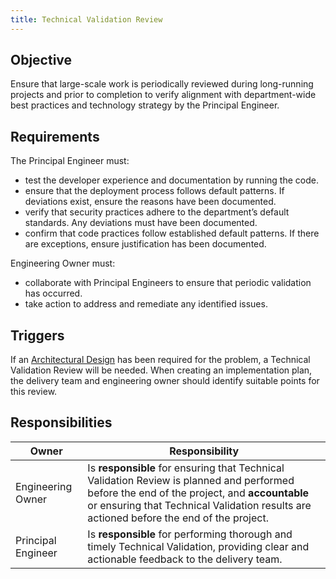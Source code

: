 ```yaml
---
title: Technical Validation Review
---
```


## Objective

Ensure that large-scale work is periodically reviewed during long-running projects and prior to completion to verify alignment with department-wide best practices and technology strategy by the Principal Engineer.

## Requirements

The Principal Engineer must:

- test the developer experience and documentation by running the code.
- ensure that the deployment process follows default patterns. If deviations exist, ensure the reasons have been documented.
- verify that security practices adhere to the department’s default standards. Any deviations must have been documented.
- confirm that code practices follow established default patterns. If there are exceptions, ensure justification has been documented.

Engineering Owner must:

- collaborate with Principal Engineers to ensure that periodic validation has occurred.
- take action to address and remediate any identified issues.


## Triggers

If an [Architectural Design](Architectural-Design.md) has been required for the problem, a Technical Validation Review will be needed. 
When creating an implementation plan, the delivery team and engineering owner should identify suitable points for this review. 

## Responsibilities

| Owner | Responsibility |
| - | - |
| Engineering Owner | Is **responsible** for ensuring that Technical Validation Review is planned and performed before the end of the project, and **accountable** or ensuring that Technical Validation results are actioned before the end of the project. |
| Principal Engineer| Is **responsible** for performing thorough and timely Technical Validation, providing clear and actionable feedback to the delivery team. |